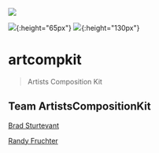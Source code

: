 ![](https://simpleblend.net/images/tech.svg?s=50)

![](https://phonegap.com/uploads/artwork/PhoneGap-Horizontal-Black.svg){:height="65px"}
![](https://upload.wikimedia.org/wikipedia/commons/4/45/Cordova-logo-by-gengns.svg){:height="130px"}

# artcompkit

> Artists Composition Kit


## Team ArtistsCompositionKit

[Brad Sturtevant](http://www.github.com/bradsturtevant/)

[Randy Fruchter](http://https://www.linkedin.com/in/randy-fruchter/)

